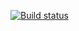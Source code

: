 [![Build status](https://ci.appveyor.com/api/projects/status/msvpoojgs6a00atd?svg=true)](https://ci.appveyor.com/project/JaneGame/homeworkauto5-2)